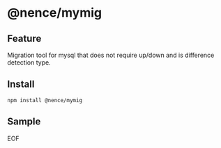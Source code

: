 # @nence/mymig

## Feature
Migration tool for mysql that does not require up/down and is difference detection type.

## Install

```
npm install @nence/mymig
```

## Sample


EOF
